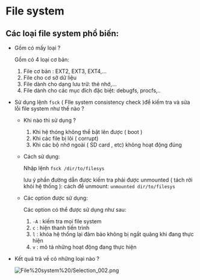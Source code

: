 # File system

## Các loại file system phổ biến:

- Gồm có mấy loại ?

    Gồm có 4 loại cơ bản:

    1. File cơ bản : EXT2, EXT3, EXT4,...
    2. File cho cơ sở dữ liệu
    3. File dành cho dạng lưu trữ: thẻ nhớ,...
    4. File dành cho các mục đích đặc biệt: debugfs, procfs,..
- Sử dụng lệnh `fsck` ( FIle system consistency check )để kiếm tra và sửa lỗi file system như thế nào ?
    - Khi nào thì sử dụng ?
        1. Khi hệ thóng không thể bật lên được ( boot )
        2. Khi các file bị lõi ( corrupt)
        3. Khi các bộ nhớ ngoài ( SD card , etc) không hoạt động đúng
    - Cách sử dụng:

        Nhập lệnh `fsck /dir/to/filesys`

        lưu ý phần đường dẫn được kiếm tra phải được unmounted ( tách rời khỏi hệ thống ): cách để unmount: `unmounted dir/to/filesys`

    - Các option được sử dụng:

        Các option có thể được sử dụng như sau:

        1. `-A` : kiếm tra mọi file system
        2. `c` : hiện thanh tiến trình
        3. `l` : khóa hệ thống lại đảm bảo không bị ngắt quãng khi đang thực hiện
        4. `v` : mô tả những hoạt động đang thực hiện
- Kết quả trả về có những loại nào ?

    ![File%20system%20/Selection_002.png](File%20system%202/Selection_002.png)
